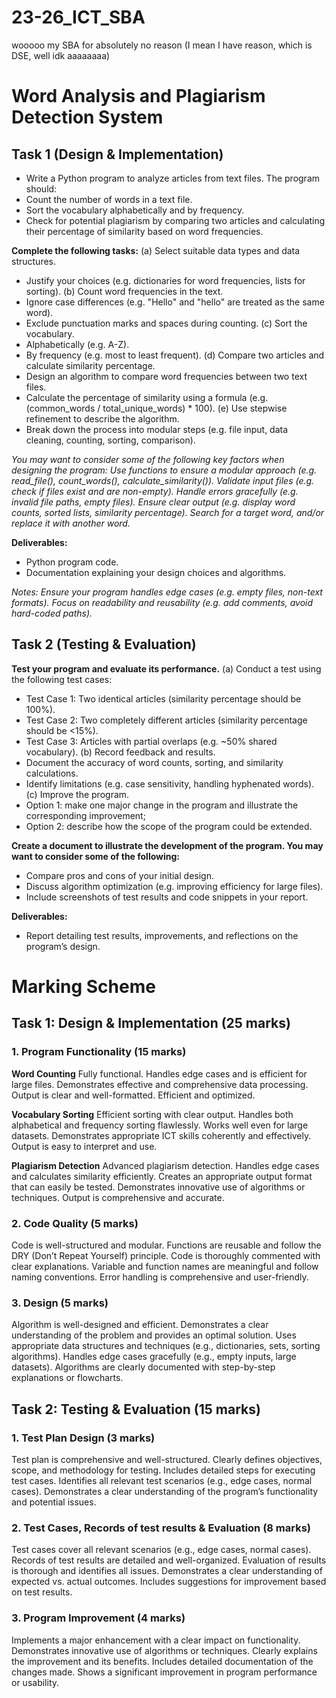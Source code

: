 # 23-26_ICT_SBA
wooooo my SBA for absolutely no reason (I mean I have reason, which is DSE, well idk aaaaaaaa)

# Word Analysis and Plagiarism Detection System
## Task 1 (Design & Implementation)
- Write a Python program to analyze articles from text files. The program should:
- Count the number of words in a text file.
- Sort the vocabulary alphabetically and by frequency.
- Check for potential plagiarism by comparing two articles and calculating their percentage of similarity based on word frequencies.

**Complete the following tasks:**
(a) Select suitable data types and data structures.
* Justify your choices (e.g. dictionaries for word frequencies, lists for sorting).
(b) Count word frequencies in the text.
* Ignore case differences (e.g. "Hello" and "hello" are treated as the same word).
* Exclude punctuation marks and spaces during counting.
(c) Sort the vocabulary.
* Alphabetically (e.g. A-Z).
* By frequency (e.g. most to least frequent).
(d) Compare two articles and calculate similarity percentage.
* Design an algorithm to compare word frequencies between two text files.
* Calculate the percentage of similarity using a formula (e.g. (common_words / total_unique_words) * 100).
(e) Use stepwise refinement to describe the algorithm.
* Break down the process into modular steps (e.g. file input, data cleaning, counting, sorting, comparison).

*You may want to consider some of the following key factors when designing the program:*
<i>
Use functions to ensure a modular approach (e.g. read_file(), count_words(), calculate_similarity()).
Validate input files (e.g. check if files exist and are non-empty).
Handle errors gracefully (e.g. invalid file paths, empty files).
Ensure clear output (e.g. display word counts, sorted lists, similarity percentage).
Search for a target word, and/or replace it with another word.
</i>

**Deliverables:**
- Python program code.
- Documentation explaining your design choices and algorithms.

<i>
Notes:
Ensure your program handles edge cases (e.g. empty files, non-text formats).
Focus on readability and reusability (e.g. add comments, avoid hard-coded paths).
</i>


## Task 2 (Testing & Evaluation)
**Test your program and evaluate its performance.**
(a) Conduct a test using the following test cases:
- Test Case 1: Two identical articles (similarity percentage should be 100%).
- Test Case 2: Two completely different articles (similarity percentage should be <15%).
- Test Case 3: Articles with partial overlaps (e.g. ~50% shared vocabulary).
(b) Record feedback and results.
- Document the accuracy of word counts, sorting, and similarity calculations.
- Identify limitations (e.g. case sensitivity, handling hyphenated words).
(c) Improve the program.
- Option 1: make one major change in the program and illustrate the corresponding improvement;
- Option 2: describe how the scope of the program could be extended.

**Create a document to illustrate the development of the program. You may want to consider some of the following:**
- Compare pros and cons of your initial design.
- Discuss algorithm optimization (e.g. improving efficiency for large files).
- Include screenshots of test results and code snippets in your report.

**Deliverables:**
- Report detailing test results, improvements, and reflections on the program’s design.


# Marking Scheme

## Task 1: Design & Implementation (25 marks)

### 1. Program Functionality (15 marks)

**Word Counting**
Fully functional.
Handles edge cases and is efficient for large files.
Demonstrates effective and comprehensive data processing.
Output is clear and well-formatted.
Efficient and optimized.

**Vocabulary Sorting**
Efficient sorting with clear output.
Handles both alphabetical and frequency sorting flawlessly.
Works well even for large datasets.
Demonstrates appropriate ICT skills coherently and effectively.
Output is easy to interpret and use.

**Plagiarism Detection**
Advanced plagiarism detection.
Handles edge cases and calculates similarity efficiently.
Creates an appropriate output format that can easily be tested.
Demonstrates innovative use of algorithms or techniques.
Output is comprehensive and accurate.


### 2. Code Quality (5 marks) 

Code is well-structured and modular.
Functions are reusable and follow the DRY (Don’t Repeat Yourself) principle.
Code is thoroughly commented with clear explanations.
Variable and function names are meaningful and follow naming conventions.
Error handling is comprehensive and user-friendly.


### 3. Design (5 marks)

Algorithm is well-designed and efficient.
Demonstrates a clear understanding of the problem and provides an optimal solution.
Uses appropriate data structures and techniques (e.g., dictionaries, sets, sorting algorithms).
Handles edge cases gracefully (e.g., empty inputs, large datasets).
Algorithms are clearly documented with step-by-step explanations or flowcharts.



## Task 2: Testing & Evaluation (15 marks)

### 1. Test Plan Design (3 marks)

Test plan is comprehensive and well-structured.
Clearly defines objectives, scope, and methodology for testing.
Includes detailed steps for executing test cases.
Identifies all relevant test scenarios (e.g., edge cases, normal cases).
Demonstrates a clear understanding of the program’s functionality and potential issues.


### 2. Test Cases, Records of test results & Evaluation (8 marks)

Test cases cover all relevant scenarios (e.g., edge cases, normal cases).
Records of test results are detailed and well-organized.
Evaluation of results is thorough and identifies all issues.
Demonstrates a clear understanding of expected vs. actual outcomes.
Includes suggestions for improvement based on test results.


### 3. Program Improvement (4 marks)

Implements a major enhancement with a clear impact on functionality.
Demonstrates innovative use of algorithms or techniques.
Clearly explains the improvement and its benefits.
Includes detailed documentation of the changes made.
Shows a significant improvement in program performance or usability.



